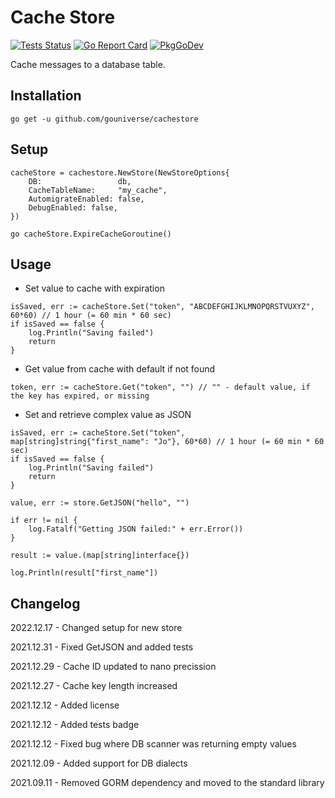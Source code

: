 # Cache Store

[![Tests Status](https://github.com/gouniverse/cachestore/actions/workflows/test.yml/badge.svg?branch=main)](https://github.com/gouniverse/cachestore/actions/workflows/test.yml)
[![Go Report Card](https://goreportcard.com/badge/github.com/gouniverse/cachestore)](https://goreportcard.com/report/github.com/gouniverse/cachestore)
[![PkgGoDev](https://pkg.go.dev/badge/github.com/gouniverse/cachestore)](https://pkg.go.dev/github.com/gouniverse/cachestore)

Cache messages to a database table.

## Installation
```
go get -u github.com/gouniverse/cachestore
```

## Setup

```golang
cacheStore = cachestore.NewStore(NewStoreOptions{
	DB:                 db,
	CacheTableName:     "my_cache",
	AutomigrateEnabled: false,
	DebugEnabled: false,
})

go cacheStore.ExpireCacheGoroutine()
```

## Usage

- Set value to cache with expiration

```golang
isSaved, err := cacheStore.Set("token", "ABCDEFGHIJKLMNOPQRSTVUXYZ", 60*60) // 1 hour (= 60 min * 60 sec)
if isSaved == false {
	log.Println("Saving failed")
	return
}
```

- Get value from cache with default if not found

```golang
token, err := cacheStore.Get("token", "") // "" - default value, if the key has expired, or missing
```

- Set and retrieve complex value as JSON

```golang
isSaved, err := cacheStore.Set("token", map[string]string{"first_name": "Jo"}, 60*60) // 1 hour (= 60 min * 60 sec)
if isSaved == false {
	log.Println("Saving failed")
	return
}

value, err := store.GetJSON("hello", "")

if err != nil {
	log.Fatalf("Getting JSON failed:" + err.Error())
}

result := value.(map[string]interface{})

log.Println(result["first_name"])
```

## Changelog

2022.12.17 - Changed setup for new store

2021.12.31 - Fixed GetJSON and added tests

2021.12.29 - Cache ID updated to nano precission

2021.12.27 - Cache key length increased

2021.12.12 - Added license

2021.12.12 - Added tests badge

2021.12.12 - Fixed bug where DB scanner was returning empty values

2021.12.09 - Added support for DB dialects

2021.09.11 - Removed GORM dependency and moved to the standard library
